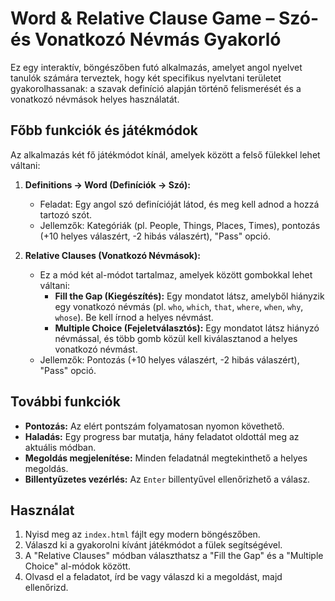 # Word & Relative Clause Game – Szó- és Vonatkozó Névmás Gyakorló

Ez egy interaktív, böngészőben futó alkalmazás, amelyet angol nyelvet tanulók számára terveztek, hogy két specifikus nyelvtani területet gyakorolhassanak: a szavak definíció alapján történő felismerését és a vonatkozó névmások helyes használatát.

## Főbb funkciók és játékmódok

Az alkalmazás két fő játékmódot kínál, amelyek között a felső fülekkel lehet váltani:

1.  **Definitions -> Word (Definíciók -> Szó):**
    *   Feladat: Egy angol szó definícióját látod, és meg kell adnod a hozzá tartozó szót.
    *   Jellemzők: Kategóriák (pl. People, Things, Places, Times), pontozás (+10 helyes válaszért, -2 hibás válaszért), "Pass" opció.

2.  **Relative Clauses (Vonatkozó Névmások):**
    *   Ez a mód két al-módot tartalmaz, amelyek között gombokkal lehet váltani:
        *   **Fill the Gap (Kiegészítés):** Egy mondatot látsz, amelyből hiányzik egy vonatkozó névmás (pl. `who`, `which`, `that`, `where`, `when`, `why`, `whose`). Be kell írnod a helyes névmást.
        *   **Multiple Choice (Fejeletválasztós):** Egy mondatot látsz hiányzó névmással, és több gomb közül kell kiválasztanod a helyes vonatkozó névmást.
    *   Jellemzők: Pontozás (+10 helyes válaszért, -2 hibás válaszért), "Pass" opció.

## További funkciók

*   **Pontozás:** Az elért pontszám folyamatosan nyomon követhető.
*   **Haladás:** Egy progress bar mutatja, hány feladatot oldottál meg az aktuális módban.
*   **Megoldás megjelenítése:** Minden feladatnál megtekinthető a helyes megoldás.
*   **Billentyűzetes vezérlés:** Az `Enter` billentyűvel ellenőrizhető a válasz.

## Használat

1.  Nyisd meg az `index.html` fájlt egy modern böngészőben.
2.  Válaszd ki a gyakorolni kívánt játékmódot a fülek segítségével.
3.  A "Relative Clauses" módban választhatsz a "Fill the Gap" és a "Multiple Choice" al-módok között.
4.  Olvasd el a feladatot, írd be vagy válaszd ki a megoldást, majd ellenőrizd.
